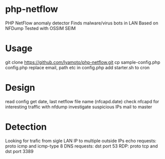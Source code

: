 php-netflow
===========

PHP NetFlow anomaly detector
Finds malware/virus bots in LAN
Based on NFDump
Tested with OSSIM SEIM

Usage
=====
git clone https://github.com/Iyamoto/php-netflow.git
cp sample-config.php config.php
replace email, path etc in config.php
add starter.sh to cron

Design
======
read config
get date, last netflow file name (nfcapd.date)
check nfcapd for interesting traffic with nfdump
investigate suspicious IPs
mail to master

Detection
=========
Looking for trafic from sigle LAN IP to multiple outside IPs 
echo requests: proto icmp and icmp-type 8
DNS requests: dst port 53
RDP: proto tcp and dst port 3389
